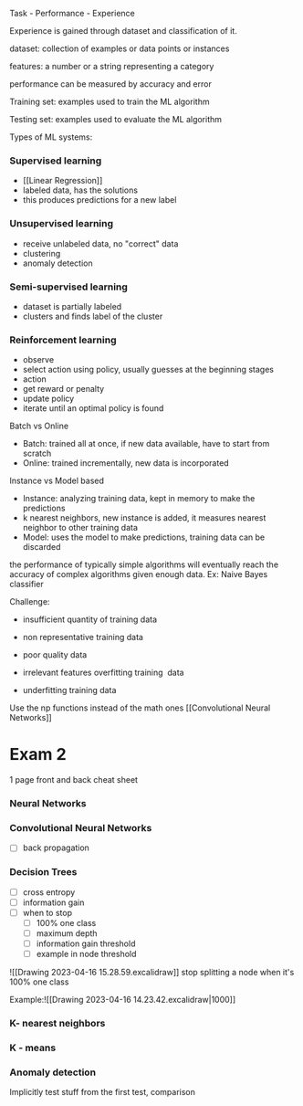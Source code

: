 
Task - Performance - Experience

Experience is gained through dataset and classification of it.

dataset: collection of examples or data points or instances 

features: a number or a string representing a category

performance can be measured by accuracy and error

Training set: examples used to train the ML algorithm

Testing set: examples used to evaluate the ML algorithm

  

Types of ML systems:

### Supervised learning
- [[Linear Regression]]
- labeled data, has the solutions
- this produces predictions for a new label    

### Unsupervised learning
- receive unlabeled data, no "correct" data
- clustering
- anomaly detection

### Semi-supervised learning
- dataset is partially labeled
- clusters and finds label of the cluster
### Reinforcement learning
-   observe
-   select action using policy, usually guesses at the beginning stages
-   action
-   get reward or penalty
-   update policy
-   iterate until an optimal policy is found

Batch vs Online
-   Batch: trained all at once, if new data available, have to start from scratch
-   Online: trained incrementally, new data is incorporated


Instance vs Model based
-   Instance: analyzing training data, kept in memory to make the predictions
-   k nearest neighbors, new instance is added, it measures nearest neighbor to other training data
-   Model: uses the model to make predictions, training data can be discarded
    

the performance of typically simple algorithms will eventually reach the accuracy of complex algorithms given enough data. Ex: Naive Bayes classifier 

Challenge: 

-   insufficient quantity of training data
    
-   non representative training data
    
-   poor quality data
    
-   irrelevant features overfitting training  data
    
-   underfitting training data
    

Use the np functions instead of the math ones
[[Convolutional Neural Networks]]


# Exam 2
1 page front and back cheat sheet
### Neural Networks
### Convolutional Neural Networks
- [ ] back propagation
### Decision Trees
- [ ] cross entropy
- [ ] information gain
- [ ] when to stop
	- [ ] 100% one class
	- [ ] maximum depth
	- [ ] information gain threshold
	- [ ] example in node threshold

![[Drawing 2023-04-16 15.28.59.excalidraw]]
stop splitting a node when it's 100% one class

Example:![[Drawing 2023-04-16 14.23.42.excalidraw|1000]]

### K- nearest neighbors
### K - means 
### Anomaly detection
 Implicitly test stuff from the first test, comparison
 


